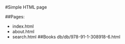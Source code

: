 #Simple HTML page

##Pages:
- index.html
- about.html
- search.html
##Books
db/db/978-91-1-308918-6.html